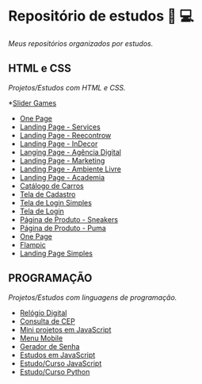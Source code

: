 # Repositório de estudos 📘 💻
*Meus repositórios organizados por estudos.* 

## HTML e CSS
*Projetos/Estudos com HTML e CSS.*

*[Slider Games](https://github.com/lucasrenandns/slider-games)
* [One Page](https://github.com/lucasrenandns/one-page-html-css)
* [Landing Page - Services](https://github.com/lucasrenandns/landing-page-services)
* [Landing Page - Reecontrow](https://github.com/lucasrenandns/landing-page-reecontrow)
* [Landing Page - InDecor](https://github.com/lucasrenandns/landing-page-indecor)
* [Langing Page - Agência Digital](https://github.com/lucasrenandns/projeto-agencia-digital)
* [Landing Page - Marketing](https://github.com/lucasrenandns/landing-page-marketing)
* [Landing Page - Ambiente Livre](https://github.com/lucasrenandns/landing-page-ambiente-livre)
* [Landing Page - Academia](https://github.com/lucasrenandns/landing-page-academia)
* [Catálogo de Carros](https://github.com/lucasrenandns/projeto-catalogo-carros)
* [Tela de Cadastro](https://github.com/lucasrenandns/tela-de-cadastro)
* [Tela de Login Simples](https://github.com/lucasrenandns/tela-de-login-simples)
* [Tela de Login](https://github.com/lucasrenandns/tela-de-login)
* [Página de Produto - Sneakers](https://github.com/lucasrenandns/projeto-sneakers)
* [Página de Produto - Puma](https://github.com/lucasrenandns/pagina-de-produto)
* [One Page](https://github.com/lucasrenandns/one-page)
* [Flampic](https://github.com/lucasrenandns/flampic)
* [Landing Page Simples](https://github.com/lucasrenandns/landing-page-simple)

## PROGRAMAÇÃO
*Projetos/Estudos com linguagens de programação.*

* [Relógio Digital](https://github.com/lucasrenandns/Relogio-Digital)
* [Consulta de CEP](https://github.com/lucasrenandns/consulta-cep)
* [Mini projetos em JavaScript](https://github.com/lucasrenandns/mini-projetos-javascript)
* [Menu Mobile](https://github.com/lucasrenandns/menu-mobile)
* [Gerador de Senha](https://github.com/lucasrenandns/gerador-de-senha)
* [Estudos em JavaScript](https://github.com/lucasrenandns/Estudos-em-JavaScript)
* [Estudo/Curso JavaScript](https://github.com/lucasrenandns/JavaScript)
* [Estudo/Curso Python](https://github.com/lucasrenandns/Python-3)
